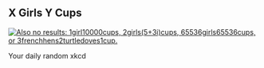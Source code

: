 ## X Girls Y Cups
[![Also no results: 1girl10000cups, 2girls(5+3i)cups, 65536girls65536cups, or 3frenchhens2turtledoves1cup.](https://imgs.xkcd.com/comics/x_girls_y_cups.png)](https://xkcd.com/467/ "Also no results: 1girl10000cups, 2girls(5+3i)cups, 65536girls65536cups, or 3frenchhens2turtledoves1cup.")

Your daily random xkcd
